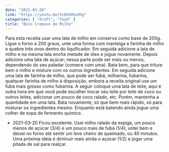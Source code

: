 ```yaml
---
date: "2021-03-20"
link: "https://youtu.be/5cEKGHSv0Vg"
categories: [ "draft", "food" ]
title: "Bolo Cremoso de Milho"
---
```

Para esta receita usar uma lata de milho em conserva como base de 200g. Ligue o forno a 200 graus, unte uma forma com manteiga e farinha de milho e quebre três ovos dentro do liquificador. Em seguida adicione a lata de milho e na mesma lata encha metade de óleo e jogue novamente. Depois adicione uma lata de açúcar; nessa parte pode ser mais ou menos, dependendo do seu paladar (comece com uma). Bata bem, para que triture bem o milho e misture com os outros ingredientes. Em seguida adicione uma lata de farinha de milho, que pode ser fubá, milharina, fubarina, qualquer farinha de milho à disposição, embora a receita original use um fubá mais grosso como fubarina. A seguir coloque uma lata de leite; aqui é outra hora em que você pode escolher trocar seu leite por leite de coco ou outros leites, adicionar um pouco de coco ralado, etc. Porém, mantenha a quantidade em uma lata. Bata novamente, só que bem mais rápido, só para misturar os ingredientes mesmo. Enquanto está batendo ainda jogue uma colher de sopa de fermento químico.

 - 2021-03-20 Ficou excelente. Usei milho ralado da espiga, um pouco menos de açúcar (3/4) e um pouco mais de fubá (1/4); untei bem e deixei no forno até sentir um leve cheiro de queimado, ou 40 minutos. Uma próxima ideia é diminuir mais ainda o açúcar (1/2) e jogar uma pitada de sal para realçar.
